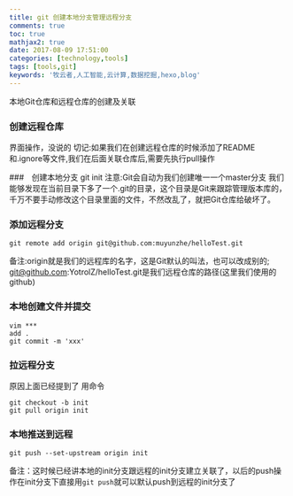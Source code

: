 ```yaml
---
title: git 创建本地分支管理远程分支
comments: true
toc: true
mathjax2: true
date: 2017-08-09 17:51:00
categories: [technology,tools]
tags: [tools,git]
keywords: '牧云者,人工智能,云计算,数据挖掘,hexo,blog'
---
```

本地Git仓库和远程仓库的创建及关联
 <!--more-->
### 创建远程仓库
界面操作，没说的
切记:如果我们在创建远程仓库的时候添加了README和.ignore等文件,我们在后面关联仓库后,需要先执行pull操作

###　创建本地分支
git init
注意:Git会自动为我们创建唯一一个master分支
我们能够发现在当前目录下多了一个.git的目录，这个目录是Git来跟踪管理版本库的，千万不要手动修改这个目录里面的文件，不然改乱了，就把Git仓库给破坏了。

### 添加远程分支
```
git remote add origin git@github.com:muyunzhe/helloTest.git
```
备注:origin就是我们的远程库的名字，这是Git默认的叫法，也可以改成别的;
git@github.com:YotrolZ/helloTest.git是我们远程仓库的路径(这里我们使用的github)

### 本地创建文件并提交
```
vim ***
add .
git commit -m 'xxx'
```

### 拉远程分支
原因上面已经提到了
用命令
```
git checkout -b init
git pull origin init
```

### 本地推送到远程
```
git push --set-upstream origin init
```
备注：这时候已经讲本地的init分支跟远程的init分支建立关联了，以后的push操作在init分支下直接用```git push```就可以默认push到远程的init分支了
